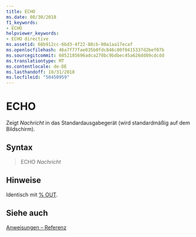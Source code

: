 ```yaml
---
title: ECHO
ms.date: 08/30/2018
f1_keywords:
- ECHO
helpviewer_keywords:
- ECHO directive
ms.assetid: 68b912cc-6bd3-4f22-88cb-00a1aa17ecaf
ms.openlocfilehash: 46a7f77fae035b0fdc846c80f0415337d2bef07b
ms.sourcegitcommit: 6052185696adca270bc9bdbec45a626dd89cdcdd
ms.translationtype: MT
ms.contentlocale: de-DE
ms.lasthandoff: 10/31/2018
ms.locfileid: "50450959"
---
```

# <a name="echo"></a>ECHO

Zeigt *Nachricht* in das Standardausgabegerät (wird standardmäßig auf dem Bildschirm).

## <a name="syntax"></a>Syntax

> ECHO *Nachricht*

## <a name="remarks"></a>Hinweise

Identisch mit [% OUT](../../assembler/masm/percent-out.md).

## <a name="see-also"></a>Siehe auch

[Anweisungen – Referenz](../../assembler/masm/directives-reference.md)<br/>